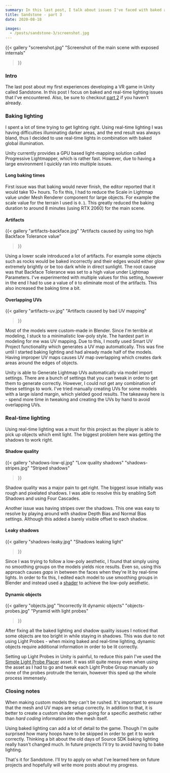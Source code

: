 ```yaml
---
summary: In this last post, I talk about issues I've faced with baked and real-time lighting.
title: Sandstone - part 3
date: 2020-08-18

images:
  - /posts/sandstone-3/screenshot.jpg
---
```


{{<
  gallery
  "screenshot.jpg" "Screenshot of the main scene with exposed internals"
>}}

### Intro
The last post about my first experiences developing a VR game in Unity called Sandstone. In this post I focus on baked and real-time lighting issues that I've encountered. Also, be sure to checkout [part 2](/posts/sandstone-2) if you haven't already.

### Baking lighting
I spent a lot of time trying to get lighting right. Using real-time lighting I was having difficulties illuminating darker areas, and the end result was always bland, thus I decided to use real-time lights in combination with baked global illumination.

Unity currently provides a GPU based light-mapping solution called Progressive Lightmapper, which is rather fast. However, due to having a large environment I quickly ran into multiple issues.

#### Long baking times
First issue was that baking would never finish, the editor reported that it would take 10+ hours. To fix this, I had to reduce the Scale in Lightmap value under Mesh Renderer component for large objects. For example the scale value for the terrain I used is `0.1`. This greatly reduced the baking duration to around 8 minutes (using RTX 2060) for the main scene.

#### Artifacts
{{<
  gallery
  "artifacts-backface.jpg" "Artifacts caused by using too high Backface Tolerance value"
>}}

Using a lower scale introduced a lot of artifacts. For example some objects such as rocks would be baked incorrectly and their edges would either glow extremely brightly or be too dark while in direct sunlight. The root cause was that Backface Tolerance was set to a high value under Lightmap Parameters. I've experimented with multiple values for this setting, however in the end I had to use a value of `0` to eliminate most of the artifacts. This also increased the baking time a bit.

#### Overlapping UVs
{{<
  gallery
  "artifacts-uv.jpg" "Artifacts caused by bad UV mapping"
>}}

Most of the models were custom-made in Blender. Since I'm terrible at modeling, I stuck to a minimalistic low-poly style. The hardest part in modeling for me was UV mapping. Due to this, I mostly used Smart UV Project functionality which generates a UV map automatically. This was fine until I started baking lighting and had already made half of the models. Having improper UV maps causes UV map overlapping which creates dark areas around the edges of objects.

Unity is able to Generate Lightmap UVs automatically via model import settings. There are a bunch of settings that you can tweak in order to get them to generate correctly. However, I could not get any combination of these settings to work. I've tried manually creating UVs for some models with a large island margin, which yielded good results. The takeaway here is - spend more time in tweaking and creating the UVs by hand to avoid overlapping UVs.

### Real-time lighting
Using real-time lighting was a must for this project as the player is able to pick up objects which emit light. The biggest problem here was getting the shadows to work right.

#### Shadow quality
{{<
  gallery
  "shadows-low-ql.jpg" "Low quality shadows"
  "shadows-stripes.jpg" "Striped shadows"
>}}

Shadow quality was a major pain to get right. The biggest issue initially was rough and pixelated shadows. I was able to resolve this by enabling Soft Shadows and using Four Cascades.

Another issue was having stripes over the shadows. This one was easy to resolve by playing around with shadow Depth Bias and Normal Bias settings. Although this added a barely visible offset to each shadow.

#### Leaky shadows
{{<
  gallery
  "shadows-leaky.jpg" "Shadows leaking light"
>}}

Since I was trying to follow a low-poly aesthetic, I found that simply using no smoothing groups on the models yields nice results. Even so, using this approach causes _gaps_ in between the faces when they're lit by real-time lights. In order to fix this, I edited each model to use smoothing groups in Blender and instead used a [shader](https://github.com/Edvinas01/sandstone/blob/master/Assets/Shaders/Shader%20Graphs/Low%20Poly.shadergraph) to achieve the low-poly aesthetic.

#### Dynamic objects
{{<
  gallery
  "objects.jpg" "Incorrectly lit dynamic objects"
  "objects-probes.jpg" "Pyramid with light probes"
>}}

After fixing all the baked lighting and shadow quality issues I noticed that some objects are too bright in while staying in shadows. This was due to not using Light Probes - when mixing baked and real-time lighting, dynamic objects require additional information in order to be lit correctly.

Setting up Light Probes in Unity is painful, to reduce this pain I've used the [Simple Light Probe Placer](https://assetstore.unity.com/packages/tools/simple-light-probe-placer-58290) asset. It was still quite messy even when using the asset as I had to go and tweak each Light Probe Group manually so none of the probes protrude the terrain, however this sped up the whole process immensely.

### Closing notes
When making custom models they can't be rushed. It's important to ensure that the mesh and UV maps are setup correctly. In addition to that, it is better to create a custom shader when going for a specific aesthetic rather than _hard coding_ information into the mesh itself.

Using baked lighting can add a lot of detail to the game. Though I'm quite surprised how many hoops have to be skipped in order to get it to work correctly. Thinking a bit about the old days of Source SDK baking lighting really hasn't changed much. In future projects I'll try to avoid having to bake lighting.

That's it for Sandstone. I'll try to apply on what I've learned here on future projects and hopefully will write more posts about my progress.

